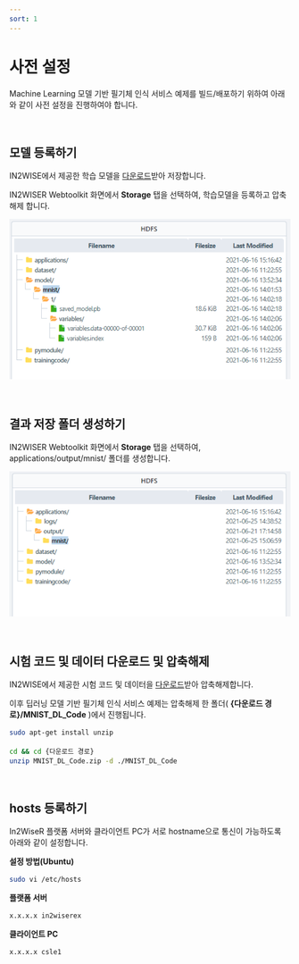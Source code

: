 ```yaml
---
sort: 1
---
```




# 사전 설정

Machine Learning 모델 기반 필기체 인식 서비스 예제를 빌드/배포하기 위하여 아래와 같이 사전 설정을 진행하여야 합니다.

<br>



## 모델 등록하기

IN2WISE에서 제공한 학습 모델을 [다운로드](../Trained_Models/mnist_dl.zip)받아 저장합니다.

IN2WISER Webtoolkit 화면에서 **Storage** 탭을 선택하여, 학습모델을 등록하고 압축해제 합니다.

![registration_model](.\images\2.2.2.1.reg_model.png)

<br>

## 결과 저장 폴더 생성하기

IN2WISER Webtoolkit 화면에서 **Storage** 탭을 선택하여, applications/output/mnist/ 폴더를 생성합니다.

![create_result_dir](.\images\2.2.2.1.create_result_dir.png)

<br>

## 시험 코드 및 데이터 다운로드 및 압축해제

IN2WISE에서 제공한 시험 코드 및 데이터을 [다운로드](../MNIST_TestCode/MNIST_DL_Code.zip)받아 압축해제합니다.

이후 딥러닝 모델 기반 필기체 인식 서비스 예제는 압축해제 한 폴더( **{다운로드 경로}/MNIST_DL_Code** )에서 진행됩니다.

```sh
sudo apt-get install unzip

cd && cd {다운로드 경로}
unzip MNIST_DL_Code.zip -d ./MNIST_DL_Code
```

<br>

## hosts 등록하기

In2WiseR 플랫폼 서버와 클라이언트 PC가 서로 hostname으로 통신이 가능하도록 아래와 같이 설정합니다.

**설정 방법(Ubuntu)**

```sh
sudo vi /etc/hosts
```

**플랫폼 서버**

```sh
x.x.x.x in2wiserex
```

**클라이언트 PC**

```sh
x.x.x.x csle1
```

<br>